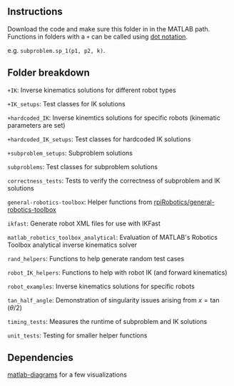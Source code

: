 ## Instructions
Download the code and make sure this folder in in the MATLAB path. Functions in folders with a `+` can be called using [dot notation](https://www.mathworks.com/help/matlab/matlab_oop/scoping-classes-with-packages.html#brfynt_-3).

e.g. `subproblem.sp_1(p1, p2, k)`.

## Folder breakdown
`+IK`: Inverse kinematics solutions for different robot types

`+IK_setups`: Test classes for IK solutions

`+hardcoded_IK`: Inverse kinemtics solutions for specific robots (kinematic parameters are set)

`+hardcoded_IK_setups`: Test classes for hardcoded IK solutions

`+subproblem_setups`: Subproblem solutions

`subproblems`: Test classes for subproblem solutions

`correctness_tests`: Tests to verify the correctness of subproblem and IK solutions

`general-robotics-toolbox`: Helper functions from [rpiRobotics/general-robotics-toolbox](https://github.com/rpiRobotics/general-robotics-toolbox)

`ikfast`: Generate robot XML files for use with IKFast

`matlab_robotics_toolbox_analytical`: Evaluation of MATLAB's Robotics Toolbox analytical inverse kinematics solver

`rand_helpers`: Functions to help generate random test cases

`robot_IK_helpers`: Functions to help with robot IK (and forward kinematics)

`robot_examples`: Inverse kinematics solutions for specific robots

`tan_half_angle`: Demonstration of singularity issues arising from $x = \tan(\theta/2)$

`timing_tests`: Measures the runtime of subproblem and IK solutions

`unit_tests`: Testing for smaller helper functions

## Dependencies

[matlab-diagrams](https://github.com/aelias36/matlab-diagrams) for a few visualizations
